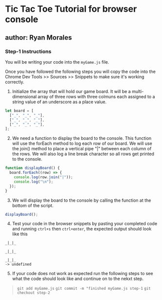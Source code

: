 # Tic Tac Toe Tutorial for browser console

## author: Ryan Morales

### Step-1 Instructions

You will be writing your code into the `myGame.js` file.

Once you have followed the following steps you will copy the code into the Chrome Dev Tools >> Sources >> Snippets
to make sure it's working correctly.

1. Initialize the array that will hold our game board. It will be a multi-dimensional array of three rows with three colmuns each assigned to a string value of an underscore as a place value.

```js
let board = [
  ["_", "_", "_"],
  ["_", "_", "_"],
  ["_", "_", "_"],
];
```

2. We need a function to display the board to the console. This function will use the forEach method to log each row of our board. We will use the join() method to place a vertical pipe "|" between each column of the rows. We will also log a line break character so all rows get printed to the console.

```js
function displayBoard() {
  board.forEach((row) => {
    console.log(row.join("|"));
    console.log("\n");
  });
}
```

3. We will display the board to the console by calling the function at the bottom of the script.

```js
displayBoard();
```

4. Test your code in the browser snippets by pasting your completed code and running `ctrl+s` then `ctrl+enter`, the expected output should look like this
```console
_|_|_

_|_|_

_|_|_
-> undefined
```
5. If your code does not work as expected run the following steps to see what the code should look like and continue on to the nekxt step.

> `git add myGame.js`
> `git commit -m "finished myGame.js step-1`
> `git checkout step-2`